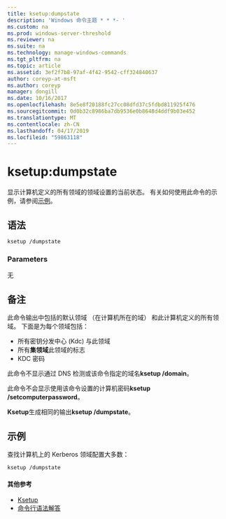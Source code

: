```yaml
---
title: ksetup:dumpstate
description: 'Windows 命令主题 * * *- '
ms.custom: na
ms.prod: windows-server-threshold
ms.reviewer: na
ms.suite: na
ms.technology: manage-windows-commands
ms.tgt_pltfrm: na
ms.topic: article
ms.assetid: 3ef2f7b8-97af-4f42-9542-cff324840637
author: coreyp-at-msft
ms.author: coreyp
manager: dongill
ms.date: 10/16/2017
ms.openlocfilehash: 8e5e8f20188fc27cc08dfd37c5fdbd811925f476
ms.sourcegitcommit: 0d0b32c8986ba7db9536e0b8648d4ddf9b03e452
ms.translationtype: MT
ms.contentlocale: zh-CN
ms.lasthandoff: 04/17/2019
ms.locfileid: "59863118"
---
```

# <a name="ksetupdumpstate"></a>ksetup:dumpstate



显示计算机定义的所有领域的领域设置的当前状态。 有关如何使用此命令的示例，请参阅[示例](#BKMK_Examples)。

## <a name="syntax"></a>语法

```
ksetup /dumpstate
```

### <a name="parameters"></a>Parameters

无

## <a name="remarks"></a>备注

此命令输出中包括的默认领域 （在计算机所在的域） 和此计算机定义的所有领域。 下面是为每个领域包括：
-   所有密钥分发中心 (Kdc) 与此领域
-   所有**集领域**此领域的标志
-   KDC 密码

此命令不显示通过 DNS 检测或该命令指定的域名**ksetup /domain**。

此命令不会显示使用该命令设置的计算机密码**ksetup /setcomputerpassword**。

**Ksetup**生成相同的输出**ksetup /dumpstate**。

## <a name="BKMK_Examples"></a>示例

查找计算机上的 Kerberos 领域配置大多数：
```
ksetup /dumpstate
```

#### <a name="additional-references"></a>其他参考

-   [Ksetup](ksetup.md)
-   [命令行语法解答](command-line-syntax-key.md)
